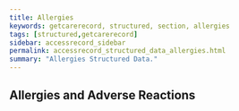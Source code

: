 ```yaml
---
title: Allergies 
keywords: getcarerecord, structured, section, allergies
tags: [structured,getcarerecord]
sidebar: accessrecord_sidebar
permalink: accessrecord_structured_data_allergies.html
summary: "Allergies Structured Data."
---
```


## Allergies and Adverse Reactions ##

